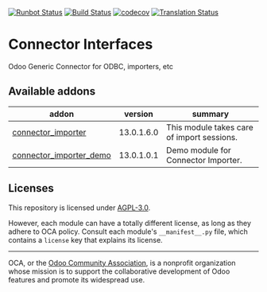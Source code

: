 [![Runbot Status](https://runbot.odoo-community.org/runbot/badge/flat//13.0.svg)](https://runbot.odoo-community.org/runbot/repo/github-com-oca-connector-interfaces-)
[![Build Status](https://travis-ci.com/OCA/connector-interfaces.svg?branch=13.0)](https://travis-ci.com/OCA/connector-interfaces)
[![codecov](https://codecov.io/gh/OCA/connector-interfaces/branch/13.0/graph/badge.svg)](https://codecov.io/gh/OCA/connector-interfaces)
[![Translation Status](https://translation.odoo-community.org/widgets/connector-interfaces-13-0/-/svg-badge.svg)](https://translation.odoo-community.org/engage/connector-interfaces-13-0/?utm_source=widget)

<!-- /!\ do not modify above this line -->

# Connector Interfaces

Odoo Generic Connector for ODBC, importers, etc

<!-- /!\ do not modify below this line -->

<!-- prettier-ignore-start -->

[//]: # (addons)

Available addons
----------------
addon | version | summary
--- | --- | ---
[connector_importer](connector_importer/) | 13.0.1.6.0 | This module takes care of import sessions.
[connector_importer_demo](connector_importer_demo/) | 13.0.1.0.1 | Demo module for Connector Importer.

[//]: # (end addons)

<!-- prettier-ignore-end -->

## Licenses

This repository is licensed under [AGPL-3.0](LICENSE).

However, each module can have a totally different license, as long as they adhere to OCA
policy. Consult each module's `__manifest__.py` file, which contains a `license` key
that explains its license.

----

OCA, or the [Odoo Community Association](http://odoo-community.org/), is a nonprofit
organization whose mission is to support the collaborative development of Odoo features
and promote its widespread use.
